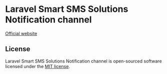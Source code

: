 # Laravel Smart SMS Solutions Notification channel

<a href="https://smartsmssolutions.com">
Official website
</a>

## License

Laravel Smart SMS Solutions Notification channel is open-sourced software licensed under the [MIT license](LICENSE.md).
